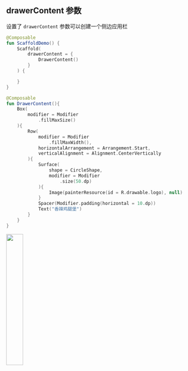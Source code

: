 ## drawerContent 参数

设置了 `drawerContent` 参数可以创建一个侧边应用栏

``` kotlin
@Composable
fun ScaffoldDemo() {
    Scaffold(
        drawerContent = {
            DrawerContent()
        }
    ) {

    }
}

@Composable
fun DrawerContent(){
    Box(
        modifier = Modifier
            .fillMaxSize()
    ){
        Row(
            modifier = Modifier
                .fillMaxWidth(),
            horizontalArrangement = Arrangement.Start,
            verticalAlignment = Alignment.CenterVertically
        ){
            Surface(
                shape = CircleShape,
                modifier = Modifier
                    .size(50.dp)
            ){
                Image(painterResource(id = R.drawable.logo), null)
            }
            Spacer(Modifier.padding(horizontal = 10.dp))
            Text("香辣鸡腿堡")
        }
    }
}
```

<img src = "../../../assets/layout/scaffold/drawercontent/demo.gif" width = "30%" height = "30%">